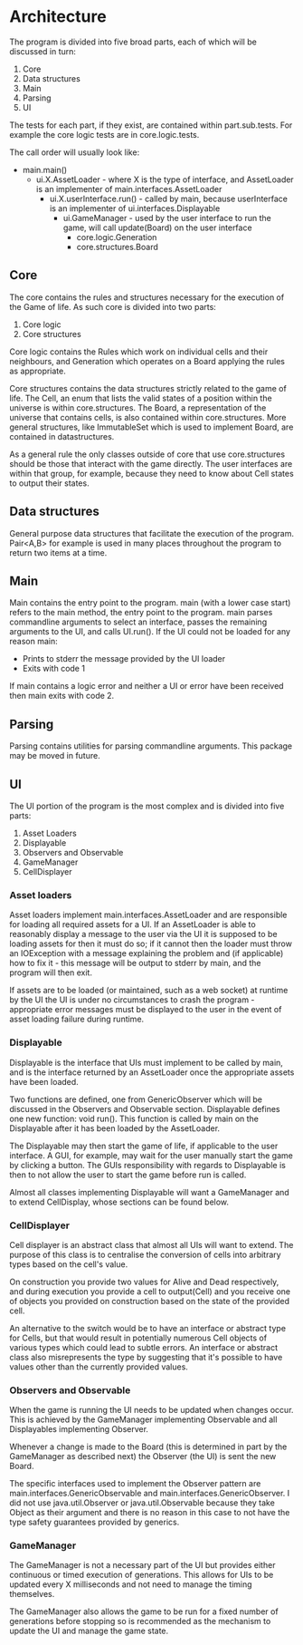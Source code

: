 # Architecture
The program is divided into five broad parts, each of which will be discussed in turn:
1. Core
2. Data structures
3. Main
4. Parsing
5. UI

The tests for each part, if they exist, are contained within part.sub.tests. For example the core logic tests are in core.logic.tests.

The call order will usually look like:

* main.main()
  * ui.X.AssetLoader - where X is the type of interface, and AssetLoader is an implementer of main.interfaces.AssetLoader
    * ui.X.userInterface.run() - called by main, because userInterface is an implementer of ui.interfaces.Displayable
      * ui.GameManager - used by the user interface to run the game, will call update(Board) on the user interface
        * core.logic.Generation
        * core.structures.Board

## Core
The core contains the rules and structures necessary for the execution of the Game of life. As such core is divided into two parts:
1. Core logic
2. Core structures

Core logic contains the Rules which work on individual cells and their neighbours, and Generation which operates on a Board applying the rules as appropriate.

Core structures contains the data structures strictly related to the game of life. The Cell, an enum that lists the valid states of a position within the universe is within core.structures. The Board, a representation of the universe that contains cells, is also contained within core.structures. More general structures, like ImmutableSet which is used to implement Board, are contained in datastructures.

As a general rule the only classes outside of core that use core.structures should be those that interact with the game directly. The user interfaces are within that group, for example, because they need to know about Cell states to output their states.

## Data structures
General purpose data structures that facilitate the execution of the program. Pair<A,B> for example is used in many places throughout the program to return two items at a time.

## Main
Main contains the entry point to the program. main (with a lower case start) refers to the main method, the entry point to the program. main parses commandline arguments to select an interface, passes the remaining arguments to the UI, and calls UI.run().
If the UI could not be loaded for any reason main:
* Prints to stderr the message provided by the UI loader
* Exits with code 1

If main contains a logic error and neither a UI or error have been received then main exits with code 2.

## Parsing
Parsing contains utilities for parsing commandline arguments.
This package may be moved in future.

## UI

The UI portion of the program is the most complex and is divided into five parts:
1. Asset Loaders
2. Displayable
3. Observers and Observable
4. GameManager
5. CellDisplayer

### Asset loaders

Asset loaders implement main.interfaces.AssetLoader and are responsible for loading all required assets for a UI. If an AssetLoader is able to reasonably display a message to the user via the UI it is supposed to be loading assets for then it must do so; if it cannot then the loader must throw an IOException with a message explaining the problem and (if applicable) how to fix it - this message will be output to stderr by main, and the program will then exit.

If assets are to be loaded (or maintained, such as a web socket) at runtime by the UI the UI is under no circumstances to crash the program - appropriate error messages must be displayed to the user in the event of asset loading failure during runtime. 

### Displayable

Displayable is the interface that UIs must implement to be called by main, and is the interface returned by an AssetLoader once the appropriate assets have been loaded.

Two functions are defined, one from GenericObserver which will be discussed in the Observers and Observable section. Displayable defines one new function: void run(). This function is called by main on the Displayable after it has been loaded by the AssetLoader.

The Displayable may then start the game of life, if applicable to the user interface. A GUI, for example, may wait for the user manually start the game by clicking a button. The GUIs responsibility with regards to Displayable is then to not allow the user to start the game before run is called.

Almost all classes implementing Displayable will want a GameManager and to extend CellDisplay, whose sections can be found below. 

### CellDisplayer

Cell displayer is an abstract class that almost all UIs will want to extend. The purpose of this class is to centralise the conversion of cells into arbitrary types based on the cell's value.

On construction you provide two values for Alive and Dead respectively, and during execution you provide a cell to output(Cell) and you receive one of objects you provided on construction based on the state of the provided cell.

An alternative to the switch would be to have an interface or abstract type for Cells, but that would result in potentially numerous Cell objects of various types which could lead to subtle errors. An interface or abstract class also misrepresents the type by suggesting that it's possible to have values other than the currently provided values.

### Observers and Observable

When the game is running the UI needs to be updated when changes occur. This is achieved by the GameManager implementing Observable and all Displayables implementing Observer.

Whenever a change is made to the Board (this is determined in part by the GameManager as described next) the Observer (the UI) is sent the new Board.

The specific interfaces used to implement the Observer pattern are main.interfaces.GenericObservable and main.interfaces.GenericObserver. I did not use java.util.Observer or java.util.Observable because they take Object as their argument and there is no reason in this case to not have the type safety guarantees provided by generics.

### GameManager

The GameManager is not a necessary part of the UI but provides either continuous or timed execution of generations. This allows for UIs to be updated every X milliseconds and not need to manage the timing themselves.

The GameManager also allows the game to be run for a fixed number of generations before stopping so is recommended as the mechanism to update the UI and manage the game state.
